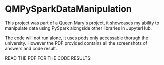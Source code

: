 # QMPySparkDataManipulation

This project was part of a Queen Mary's project, it showcases my ability to manipulate data using PySpark alongside other libraries in JupyterHub. 

The code will not run alone, it uses pods only accessable thorugh the university. However the PDF provided contains all the screenshots of answers and code result.

READ THE PDF FOR THE CODE RESULTS:
